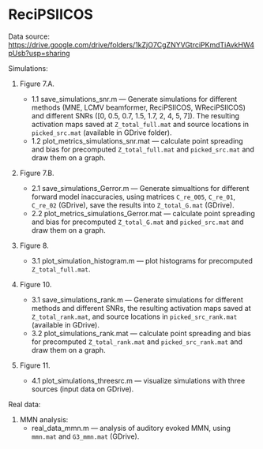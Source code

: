 # ReciPSIICOS

Data source: https://drive.google.com/drive/folders/1kZjO7CgZNYVGtrciPKmdTiAvkHW4pUsb?usp=sharing

Simulations:

1. Figure 7.A.
	* 1.1 save_simulations_snr.m — Generate simulations for different methods (MNE, LCMV beamformer, ReciPSIICOS, WReciPSIICOS) and different SNRs ([0, 0.5, 0.7, 1.5, 1.7, 2, 4, 5, 7]). The resulting activation maps saved at `Z_total_full.mat` and source locations in `picked_src.mat` (available in GDrive folder).
	* 1.2 plot_metrics_simulations_snr.mat — calculate point spreading and bias for precomputed `Z_total_full.mat` and `picked_src.mat` and draw them on a graph.

2. Figure 7.B.
	* 2.1 save_simulations_Gerror.m — Generate simualtions for different forward model inaccuracies, using matrices `C_re_005`, `C_re_01`, `C_re_02` (GDrive), save the results into `Z_total_G.mat` (GDrive).
	* 2.2 plot_metrics_simulations_Gerror.mat — calculate point spreading and bias for precomputed `Z_total_G.mat` and `picked_src.mat` and draw them on a graph.

3. Figure 8.
	* 3.1 plot_simulation_histogram.m — plot histograms for precomputed `Z_total_full.mat`.

4. Figure 10.
	* 3.1 save_simulations_rank.m — Generate simulations for different methods and different SNRs, the resulting activation maps saved at `Z_total_rank.mat`, and source locations in `picked_src_rank.mat` (available in GDrive).
	* 3.2 plot_simulations_rank.mat — calculate point spreading and bias for precomputed `Z_total_rank.mat` and `picked_src_rank.mat` and draw them on a graph.

5. Figure 11.
	* 4.1 plot_simulations_threesrc.m — visualize simulations with three sources (input data on GDrive).

Real data:

1. MMN analysis:
	* real_data_mmn.m — analysis of auditory evoked MMN, using `mmn.mat` and `G3_mmn.mat` (GDrive).
